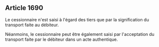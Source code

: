 Article 1690
----
Le cessionnaire n'est saisi à l'égard des tiers que par la signification du
transport faite au débiteur.

Néanmoins, le cessionnaire peut être également saisi par l'acceptation du
transport faite par le débiteur dans un acte authentique.
